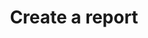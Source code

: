 ---
title: Create a report
excerpt: >-
  Use this endpoint to create a new report. Report creation is an asynchronous
  task, meaning a job will be returned to let you know the progress of the
  report generation.

  You can poll the job to know when the report has been generated. You can
  create any supported report (see reportTypes for a list of supported reports).
  Ensure you provide the necessary filters when generating a report.

  All created reports, will store a copy of the data as a snapshot - this
  ensures that you have access to the raw data that was used to create the
  report.

  This API allows generating reports with various filters. The `filters` field
  in the report request enables you to specify parameters for customizing the
  report content.

  > 📘 Note: The report title cannot be longer than 50 characters.


  > 📘 **Reminder:** When Enrich data is updated, the transactions' Enrich
  results won’t automatically reflect these updates. To ensure your report
  reflects the latest Enrich data, purge and refresh connections before
  generating a new report.


  ### Filters 

  Filters are used to narrow down the data included in the report. The available
  filters are:

  - `fromDate`: Specifies the start date for the report data (format:
  YYYY-MM-DD).

  - `toDate`: Specifies the end date for the report data (format: YYYY-MM-DD).

  - `accounts`: List of account IDs to include in the report.

  - `users`: List of user IDs to include in the report.

  - `includeMetrics`: List of metric codes to include in the report. Supported
  values are specific to the report type. Rules for `includeMetrics`:
    - If the array is empty (`"value": []`), all metrics will be shown.
    - If no filter is provided, all metrics will be shown.
    - If an array of codes is provided, only these specific metrics will be shown.
    - If the value is `null`, no metrics will be shown.

  - `includeGroups`: List of group codes to include in the report. Supported
  values are specific to the report type. Rules for `includeGroups`:
    - If the array is empty (`"value": []`), all groups will be shown.
    - If no filter is provided, all groups will be shown.
    - If an array of codes is provided, only these specific groups will be shown.
    - If the value is `null`, no groups will be shown.
api:
  file: reporting.json
  operationId: createreport
deprecated: false
hidden: false
metadata:
  title: ''
  description: ''
  robots: index
next:
  description: ''
---
